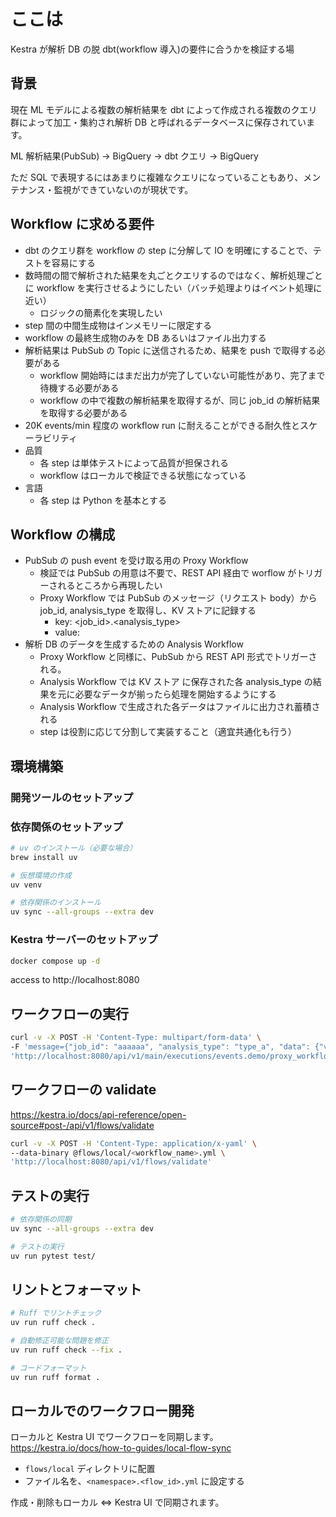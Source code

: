# ここは

Kestra が解析 DB の脱 dbt(workflow 導入)の要件に合うかを検証する場

## 背景

現在 ML モデルによる複数の解析結果を dbt によって作成される複数のクエリ群によって加工・集約され解析 DB と呼ばれるデータベースに保存されています。

ML 解析結果(PubSub) -> BigQuery -> dbt クエリ -> BigQuery

ただ SQL で表現するにはあまりに複雑なクエリになっていることもあり、メンテナンス・監視ができていないのが現状です。

## Workflow に求める要件

- dbt のクエリ群を workflow の step に分解して IO を明確にすることで、テストを容易にする
- 数時間の間で解析された結果を丸ごとクエリするのではなく、解析処理ごとに workflow を実行させるようにしたい（バッチ処理よりはイベント処理に近い）
  - ロジックの簡素化を実現したい
- step 間の中間生成物はインメモリーに限定する
- workflow の最終生成物のみを DB あるいはファイル出力する
- 解析結果は PubSub の Topic に送信されるため、結果を push で取得する必要がある
  - workflow 開始時にはまだ出力が完了していない可能性があり、完了まで待機する必要がある
  - workflow の中で複数の解析結果を取得するが、同じ job_id の解析結果を取得する必要がある
- 20K events/min 程度の workflow run に耐えることができる耐久性とスケーラビリティ
- 品質
  - 各 step は単体テストによって品質が担保される
  - workflow はローカルで検証できる状態になっている
- 言語
  - 各 step は Python を基本とする

## Workflow の構成

- PubSub の push event を受け取る用の Proxy Workflow
  - 検証では PubSub の用意は不要で、REST API 経由で worflow がトリガーされるところから再現したい
  - Proxy Workflow では PubSub のメッセージ（リクエスト body）から job_id, analysis_type を取得し、KV ストアに記録する
    - key: <job_id>.<analysis_type>
    - value: <message>
- 解析 DB のデータを生成するための Analysis Workflow
  - Proxy Workflow と同様に、PubSub から REST API 形式でトリガーされる。
  - Analysis Workflow では KV ストア に保存された各 analysis_type の結果を元に必要なデータが揃ったら処理を開始するようにする
  - Analysis Workflow で生成された各データはファイルに出力され蓄積される
  - step は役割に応じて分割して実装すること（適宜共通化も行う）

## 環境構築

### 開発ツールのセットアップ

### 依存関係のセットアップ

```bash
# uv のインストール（必要な場合）
brew install uv

# 仮想環境の作成
uv venv

# 依存関係のインストール
uv sync --all-groups --extra dev
```

### Kestra サーバーのセットアップ

```bash
docker compose up -d
```

access to http://localhost:8080

## ワークフローの実行

```bash
curl -v -X POST -H 'Content-Type: multipart/form-data' \
-F 'message={"job_id": "aaaaaa", "analysis_type": "type_a", "data": {"value": 40}}' \
'http://localhost:8080/api/v1/main/executions/events.demo/proxy_workflow'
```

## ワークフローの validate

https://kestra.io/docs/api-reference/open-source#post-/api/v1/flows/validate

```bash
curl -v -X POST -H 'Content-Type: application/x-yaml' \
--data-binary @flows/local/<workflow_name>.yml \
'http://localhost:8080/api/v1/flows/validate'
```

## テストの実行

```bash
# 依存関係の同期
uv sync --all-groups --extra dev

# テストの実行
uv run pytest test/
```

## リントとフォーマット

```bash
# Ruff でリントチェック
uv run ruff check .

# 自動修正可能な問題を修正
uv run ruff check --fix .

# コードフォーマット
uv run ruff format .
```

## ローカルでのワークフロー開発

ローカルと Kestra UI でワークフローを同期します。
https://kestra.io/docs/how-to-guides/local-flow-sync

- `flows/local` ディレクトリに配置
- ファイル名を、`<namespace>.<flow_id>.yml` に設定する

作成・削除もローカル <=> Kestra UI で同期されます。
